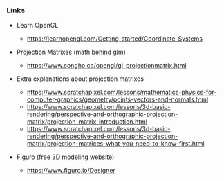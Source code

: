 
### Links

- Learn OpenGL
    - https://learnopengl.com/Getting-started/Coordinate-Systems

- Projection Matrixes (math behind glm)
    - https://www.songho.ca/opengl/gl_projectionmatrix.html

- Extra explanations about projection matrixes
    - https://www.scratchapixel.com/lessons/mathematics-physics-for-computer-graphics/geometry/points-vectors-and-normals.html
    - https://www.scratchapixel.com/lessons/3d-basic-rendering/perspective-and-orthographic-projection-matrix/projection-matrix-introduction.html
    - https://www.scratchapixel.com/lessons/3d-basic-rendering/perspective-and-orthographic-projection-matrix/projection-matrices-what-you-need-to-know-first.html

- Figuro (free 3D modeling website)
    - https://www.figuro.io/Designer
